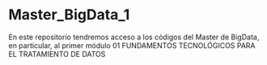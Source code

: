 # Master_BigData_1
En este repositorio tendremos acceso a los códigos del Master de BigData, en particular, al primer módulo 01 FUNDAMENTOS TECNOLÓGICOS PARA EL TRATAMIENTO DE DATOS

